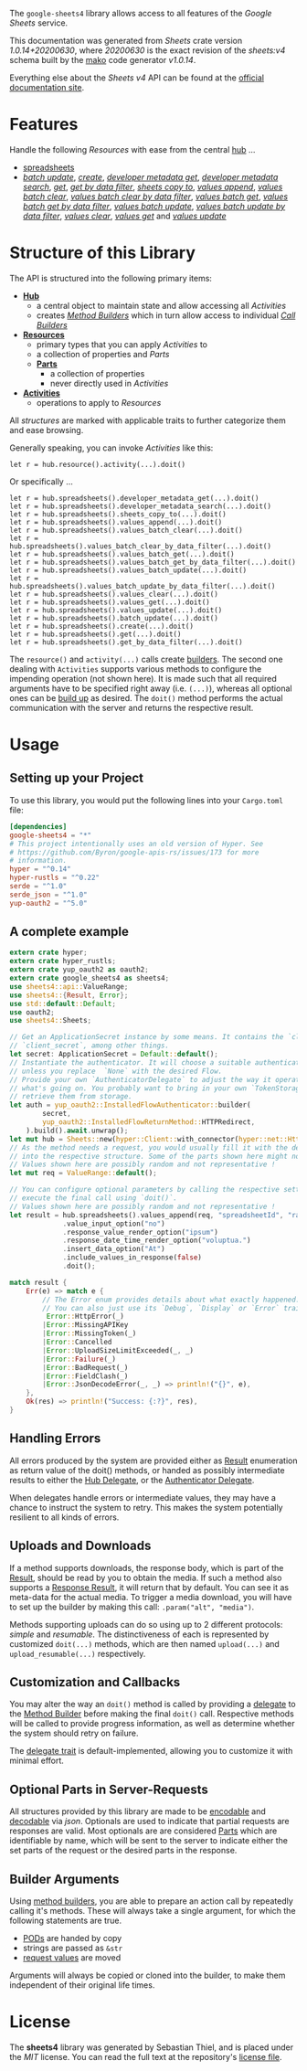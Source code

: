 <!---
DO NOT EDIT !
This file was generated automatically from 'src/mako/api/README.md.mako'
DO NOT EDIT !
-->
The `google-sheets4` library allows access to all features of the *Google Sheets* service.

This documentation was generated from *Sheets* crate version *1.0.14+20200630*, where *20200630* is the exact revision of the *sheets:v4* schema built by the [mako](http://www.makotemplates.org/) code generator *v1.0.14*.

Everything else about the *Sheets* *v4* API can be found at the
[official documentation site](https://developers.google.com/sheets/).
# Features

Handle the following *Resources* with ease from the central [hub](https://docs.rs/google-sheets4/1.0.14+20200630/google_sheets4/Sheets) ... 

* [spreadsheets](https://docs.rs/google-sheets4/1.0.14+20200630/google_sheets4/api::Spreadsheet)
 * [*batch update*](https://docs.rs/google-sheets4/1.0.14+20200630/google_sheets4/api::SpreadsheetBatchUpdateCall), [*create*](https://docs.rs/google-sheets4/1.0.14+20200630/google_sheets4/api::SpreadsheetCreateCall), [*developer metadata get*](https://docs.rs/google-sheets4/1.0.14+20200630/google_sheets4/api::SpreadsheetDeveloperMetadataGetCall), [*developer metadata search*](https://docs.rs/google-sheets4/1.0.14+20200630/google_sheets4/api::SpreadsheetDeveloperMetadataSearchCall), [*get*](https://docs.rs/google-sheets4/1.0.14+20200630/google_sheets4/api::SpreadsheetGetCall), [*get by data filter*](https://docs.rs/google-sheets4/1.0.14+20200630/google_sheets4/api::SpreadsheetGetByDataFilterCall), [*sheets copy to*](https://docs.rs/google-sheets4/1.0.14+20200630/google_sheets4/api::SpreadsheetSheetCopyToCall), [*values append*](https://docs.rs/google-sheets4/1.0.14+20200630/google_sheets4/api::SpreadsheetValueAppendCall), [*values batch clear*](https://docs.rs/google-sheets4/1.0.14+20200630/google_sheets4/api::SpreadsheetValueBatchClearCall), [*values batch clear by data filter*](https://docs.rs/google-sheets4/1.0.14+20200630/google_sheets4/api::SpreadsheetValueBatchClearByDataFilterCall), [*values batch get*](https://docs.rs/google-sheets4/1.0.14+20200630/google_sheets4/api::SpreadsheetValueBatchGetCall), [*values batch get by data filter*](https://docs.rs/google-sheets4/1.0.14+20200630/google_sheets4/api::SpreadsheetValueBatchGetByDataFilterCall), [*values batch update*](https://docs.rs/google-sheets4/1.0.14+20200630/google_sheets4/api::SpreadsheetValueBatchUpdateCall), [*values batch update by data filter*](https://docs.rs/google-sheets4/1.0.14+20200630/google_sheets4/api::SpreadsheetValueBatchUpdateByDataFilterCall), [*values clear*](https://docs.rs/google-sheets4/1.0.14+20200630/google_sheets4/api::SpreadsheetValueClearCall), [*values get*](https://docs.rs/google-sheets4/1.0.14+20200630/google_sheets4/api::SpreadsheetValueGetCall) and [*values update*](https://docs.rs/google-sheets4/1.0.14+20200630/google_sheets4/api::SpreadsheetValueUpdateCall)




# Structure of this Library

The API is structured into the following primary items:

* **[Hub](https://docs.rs/google-sheets4/1.0.14+20200630/google_sheets4/Sheets)**
    * a central object to maintain state and allow accessing all *Activities*
    * creates [*Method Builders*](https://docs.rs/google-sheets4/1.0.14+20200630/google_sheets4/client::MethodsBuilder) which in turn
      allow access to individual [*Call Builders*](https://docs.rs/google-sheets4/1.0.14+20200630/google_sheets4/client::CallBuilder)
* **[Resources](https://docs.rs/google-sheets4/1.0.14+20200630/google_sheets4/client::Resource)**
    * primary types that you can apply *Activities* to
    * a collection of properties and *Parts*
    * **[Parts](https://docs.rs/google-sheets4/1.0.14+20200630/google_sheets4/client::Part)**
        * a collection of properties
        * never directly used in *Activities*
* **[Activities](https://docs.rs/google-sheets4/1.0.14+20200630/google_sheets4/client::CallBuilder)**
    * operations to apply to *Resources*

All *structures* are marked with applicable traits to further categorize them and ease browsing.

Generally speaking, you can invoke *Activities* like this:

```Rust,ignore
let r = hub.resource().activity(...).doit()
```

Or specifically ...

```ignore
let r = hub.spreadsheets().developer_metadata_get(...).doit()
let r = hub.spreadsheets().developer_metadata_search(...).doit()
let r = hub.spreadsheets().sheets_copy_to(...).doit()
let r = hub.spreadsheets().values_append(...).doit()
let r = hub.spreadsheets().values_batch_clear(...).doit()
let r = hub.spreadsheets().values_batch_clear_by_data_filter(...).doit()
let r = hub.spreadsheets().values_batch_get(...).doit()
let r = hub.spreadsheets().values_batch_get_by_data_filter(...).doit()
let r = hub.spreadsheets().values_batch_update(...).doit()
let r = hub.spreadsheets().values_batch_update_by_data_filter(...).doit()
let r = hub.spreadsheets().values_clear(...).doit()
let r = hub.spreadsheets().values_get(...).doit()
let r = hub.spreadsheets().values_update(...).doit()
let r = hub.spreadsheets().batch_update(...).doit()
let r = hub.spreadsheets().create(...).doit()
let r = hub.spreadsheets().get(...).doit()
let r = hub.spreadsheets().get_by_data_filter(...).doit()
```

The `resource()` and `activity(...)` calls create [builders][builder-pattern]. The second one dealing with `Activities` 
supports various methods to configure the impending operation (not shown here). It is made such that all required arguments have to be 
specified right away (i.e. `(...)`), whereas all optional ones can be [build up][builder-pattern] as desired.
The `doit()` method performs the actual communication with the server and returns the respective result.

# Usage

## Setting up your Project

To use this library, you would put the following lines into your `Cargo.toml` file:

```toml
[dependencies]
google-sheets4 = "*"
# This project intentionally uses an old version of Hyper. See
# https://github.com/Byron/google-apis-rs/issues/173 for more
# information.
hyper = "^0.14"
hyper-rustls = "^0.22"
serde = "^1.0"
serde_json = "^1.0"
yup-oauth2 = "^5.0"
```

## A complete example

```Rust
extern crate hyper;
extern crate hyper_rustls;
extern crate yup_oauth2 as oauth2;
extern crate google_sheets4 as sheets4;
use sheets4::api::ValueRange;
use sheets4::{Result, Error};
use std::default::Default;
use oauth2;
use sheets4::Sheets;

// Get an ApplicationSecret instance by some means. It contains the `client_id` and 
// `client_secret`, among other things.
let secret: ApplicationSecret = Default::default();
// Instantiate the authenticator. It will choose a suitable authentication flow for you, 
// unless you replace  `None` with the desired Flow.
// Provide your own `AuthenticatorDelegate` to adjust the way it operates and get feedback about 
// what's going on. You probably want to bring in your own `TokenStorage` to persist tokens and
// retrieve them from storage.
let auth = yup_oauth2::InstalledFlowAuthenticator::builder(
        secret,
        yup_oauth2::InstalledFlowReturnMethod::HTTPRedirect,
    ).build().await.unwrap();
let mut hub = Sheets::new(hyper::Client::with_connector(hyper::net::HttpsConnector::new(hyper_rustls::TlsClient::new())), auth);
// As the method needs a request, you would usually fill it with the desired information
// into the respective structure. Some of the parts shown here might not be applicable !
// Values shown here are possibly random and not representative !
let mut req = ValueRange::default();

// You can configure optional parameters by calling the respective setters at will, and
// execute the final call using `doit()`.
// Values shown here are possibly random and not representative !
let result = hub.spreadsheets().values_append(req, "spreadsheetId", "range")
             .value_input_option("no")
             .response_value_render_option("ipsum")
             .response_date_time_render_option("voluptua.")
             .insert_data_option("At")
             .include_values_in_response(false)
             .doit();

match result {
    Err(e) => match e {
        // The Error enum provides details about what exactly happened.
        // You can also just use its `Debug`, `Display` or `Error` traits
         Error::HttpError(_)
        |Error::MissingAPIKey
        |Error::MissingToken(_)
        |Error::Cancelled
        |Error::UploadSizeLimitExceeded(_, _)
        |Error::Failure(_)
        |Error::BadRequest(_)
        |Error::FieldClash(_)
        |Error::JsonDecodeError(_, _) => println!("{}", e),
    },
    Ok(res) => println!("Success: {:?}", res),
}

```
## Handling Errors

All errors produced by the system are provided either as [Result](https://docs.rs/google-sheets4/1.0.14+20200630/google_sheets4/client::Result) enumeration as return value of
the doit() methods, or handed as possibly intermediate results to either the 
[Hub Delegate](https://docs.rs/google-sheets4/1.0.14+20200630/google_sheets4/client::Delegate), or the [Authenticator Delegate](https://docs.rs/yup-oauth2/*/yup_oauth2/trait.AuthenticatorDelegate.html).

When delegates handle errors or intermediate values, they may have a chance to instruct the system to retry. This 
makes the system potentially resilient to all kinds of errors.

## Uploads and Downloads
If a method supports downloads, the response body, which is part of the [Result](https://docs.rs/google-sheets4/1.0.14+20200630/google_sheets4/client::Result), should be
read by you to obtain the media.
If such a method also supports a [Response Result](https://docs.rs/google-sheets4/1.0.14+20200630/google_sheets4/client::ResponseResult), it will return that by default.
You can see it as meta-data for the actual media. To trigger a media download, you will have to set up the builder by making
this call: `.param("alt", "media")`.

Methods supporting uploads can do so using up to 2 different protocols: 
*simple* and *resumable*. The distinctiveness of each is represented by customized 
`doit(...)` methods, which are then named `upload(...)` and `upload_resumable(...)` respectively.

## Customization and Callbacks

You may alter the way an `doit()` method is called by providing a [delegate](https://docs.rs/google-sheets4/1.0.14+20200630/google_sheets4/client::Delegate) to the 
[Method Builder](https://docs.rs/google-sheets4/1.0.14+20200630/google_sheets4/client::CallBuilder) before making the final `doit()` call. 
Respective methods will be called to provide progress information, as well as determine whether the system should 
retry on failure.

The [delegate trait](https://docs.rs/google-sheets4/1.0.14+20200630/google_sheets4/client::Delegate) is default-implemented, allowing you to customize it with minimal effort.

## Optional Parts in Server-Requests

All structures provided by this library are made to be [encodable](https://docs.rs/google-sheets4/1.0.14+20200630/google_sheets4/client::RequestValue) and 
[decodable](https://docs.rs/google-sheets4/1.0.14+20200630/google_sheets4/client::ResponseResult) via *json*. Optionals are used to indicate that partial requests are responses 
are valid.
Most optionals are are considered [Parts](https://docs.rs/google-sheets4/1.0.14+20200630/google_sheets4/client::Part) which are identifiable by name, which will be sent to 
the server to indicate either the set parts of the request or the desired parts in the response.

## Builder Arguments

Using [method builders](https://docs.rs/google-sheets4/1.0.14+20200630/google_sheets4/client::CallBuilder), you are able to prepare an action call by repeatedly calling it's methods.
These will always take a single argument, for which the following statements are true.

* [PODs][wiki-pod] are handed by copy
* strings are passed as `&str`
* [request values](https://docs.rs/google-sheets4/1.0.14+20200630/google_sheets4/client::RequestValue) are moved

Arguments will always be copied or cloned into the builder, to make them independent of their original life times.

[wiki-pod]: http://en.wikipedia.org/wiki/Plain_old_data_structure
[builder-pattern]: http://en.wikipedia.org/wiki/Builder_pattern
[google-go-api]: https://github.com/google/google-api-go-client

# License
The **sheets4** library was generated by Sebastian Thiel, and is placed 
under the *MIT* license.
You can read the full text at the repository's [license file][repo-license].

[repo-license]: https://github.com/Byron/google-apis-rsblob/master/LICENSE.md

